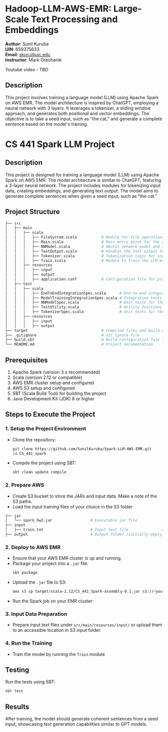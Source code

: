 # Hadoop-LLM-AWS-EMR: Large-Scale Text Processing and Embeddings

**Author**: Sunil Kuruba <br />
**UIN**: 659375633 <br />
**Email**: skuru@uic.edu <br />
**Instructor**: Mark Grechanik

Youtube video - TBD

## Description
This project involves training a language model (LLM) using Apache Spark on AWS EMR. The model architecture is inspired by ChatGPT, employing a neural network with 3 layers. It leverages a tokenizer, a sliding window approach, and generates both positional and vector embeddings. The objective is to take a seed input, such as "the cat," and generate a complete sentence based on the model's training.

# CS 441 Spark LLM Project

## Description
This project is designed for training a language model (LLM) using Apache Spark on AWS EMR. The model architecture is similar to ChatGPT, featuring a 3-layer neural network. The project includes modules for tokenizing input data, creating embeddings, and generating text output. The model aims to generate complete sentences when given a seed input, such as "the cat."

## Project Structure

```bash
├── src
│   ├── main
│   │   ├── scala
│   │   │   ├── FileSystem.scala           # Module for file operations (read/write)
│   │   │   ├── Main.scala                 # Main entry point for the application
│   │   │   ├── NNModel.scala              # Neural network model and architecture
│   │   │   ├── TextOutput.scala           # Handles the text output formatting
│   │   │   ├── Tokenizer.scala            # Tokenization logic for input data
│   │   │   ├── Train.scala                # Module to train the LLM model
│   │   ├── resources
│   │   │   ├── input
│   │   │   ├── output
│   │   │   ├── application.conf           # Configuration file for project settings
│   ├── test
│   │   ├── scala
│   │   │   ├── EndToEndIntegrationSpec.scala      # End-to-end integration tests
│   │   │   ├── ModelTrainingIntegrationSpec.scala # Integration tests for model training
│   │   │   ├── NNModelSpec.scala                  # Unit tests for the NN model
│   │   │   ├── TestUtility.scala                  # Utility functions for testing
│   │   │   ├── TokenizerSpec.scala                # Unit tests for the tokenizer logic
│   │   ├── resources
│   │   │   ├── input
│   │   │   ├── output
├── target                                 # Compiled files and build output
├── .gitignore                             # Git ignore file
├── build.sbt                              # Build configuration file for SBT
└── README.md                              # Project documentation
```

## Prerequisites

1. Apache Spark (version 3.x recommended)
2. Scala (version 2.12 or compatible)
3. AWS EMR cluster setup and configured
4. AWS S3 setup and configured
4. SBT (Scala Build Tool) for building the project
5. Java Development Kit (JDK) 8 or higher

## Steps to Execute the Project

### 1. Setup the Project Environment
- Clone the repository:
  ```bash
  git clone https://github.com/SunilKuruba/Spark-LLM-AWS-EMR.git
  cd CS_441_spark
  ```
- Compile the project using SBT:
  ```bash
  sbt clean update compile
  ```
### 2. Prepare AWS
* Create S3 bucket to store the JARs and input data. Make a note of the S3 paths.
* Load the input training files of your choice in the S3 folder
```bash
├── jar
│   └── spark_hw2.jar                 # Executable jar file
├── input
│   ├── train.txt                     # Input text file               # Input CSV file
├── output                            # Output folder (initially empty)
```

### 2. Deploy to AWS EMR
- Ensure that your AWS EMR cluster is up and running.
- Package your project into a `.jar` file:
  ```bash
  sbt package
  ```
- Upload the `.jar` file to S3:
  ```bash
  aws s3 cp target/scala-2.12/CS_441_Spark-assembly-0.1.jar s3://<your-bucket-name>/
  ```
- Run the Spark job on your EMR cluster:

### 3. Input Data Preparation
- Prepare input text files under `src/main/resources/input/` or upload them to an accessible location in S3 input folder.

### 4. Run the Training
- Train the model by running the `Train` module

## Testing
Run the tests using SBT:
```bash
sbt test
```

## Results
After training, the model should generate coherent sentences from a seed input, showcasing text generation capabilities similar to GPT models.
```